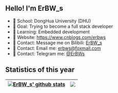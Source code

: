 ## Hello! I'm ErBW_s

<!--
**ErBWs/ErBWs** is a ✨ _special_ ✨ repository because its `README.md` (this file) appears on your GitHub profile.

Here are some ideas to get you started:

- 🔭 I’m currently working on ...
- 🌱 I’m currently learning ...
- 👯 I’m looking to collaborate on ...
- 🤔 I’m looking for help with ...
- 💬 Ask me about ...
- 📫 How to reach me: ...
- 😄 Pronouns: ...
- ⚡ Fun fact: ...
-->

- 🏫 School:      DongHua University (DHU)
- 🎯 Goal:        Trying to become a full stack developer
- 🧐 Learning:    Embedded development
- 📑 Website:     https://www.cnblogs.com/erbws
- 💬 Contact:     Message me on Bilibili: [ErBW_s](https://message.bilibili.com/?spm_id_from=333.999.0.0#whisper/mid28325282)
- 💬 Contact:     Email me: erbws@foxmail.com
- 💬 Contact:     Telegram me: [@ErBWs](https://t.me/ErBWs)

## Statistics of this year

| <a href="https://github.com/ErBWs"><img align="center" alt="ErBW_s' github stats" src="https://github-readme-stats.vercel.app/api?username=ErBWs&hide_title=true&hide_border=true&show_icons=true&include_all_commits=true&line_height=21&bg_color=0,EC6C6C,FFD479,FFFC79,73FA79&theme=graywhite&locale=en"/></a> | <a href="https://github.com/ErBWs"><img align="center" src="https://github-readme-stats.vercel.app/api/top-langs/?username=ErBWs&hide_border=true&layout=compact&langs_count=8&bg_color=0,EC6C6C,FFD479,FFFC79,73FA79&theme=graywhite&locale=en"/></a> |
| :----------------------------------------------------------: | ------------------------------------------------------------ |
